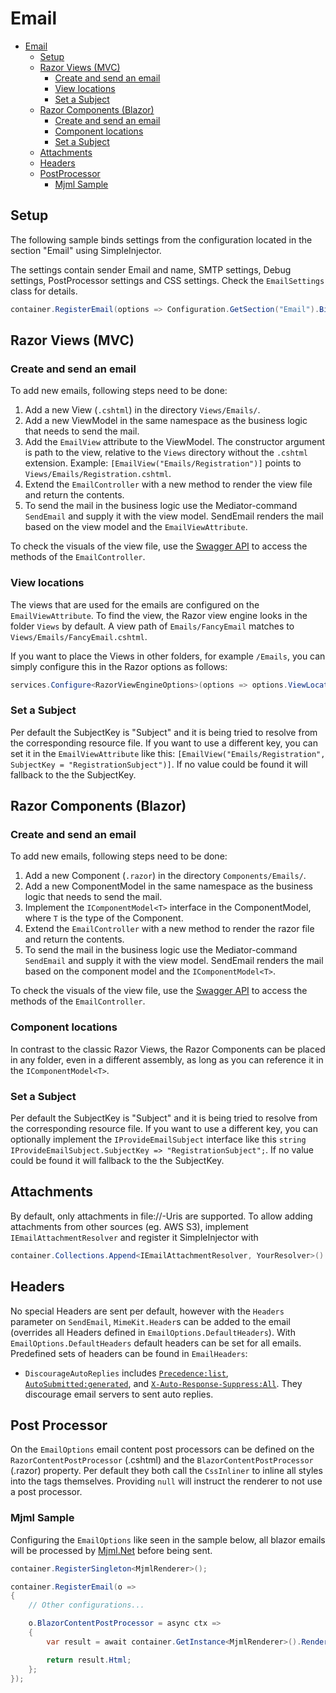 # Email

- [Email](#email)
  - [Setup](#setup)
  - [Razor Views (MVC)](#razor-views-mvc) 
    - [Create and send an email](#create-and-send-an-email)
    - [View locations](#view-locations)
    - [Set a Subject](#set-a-subject)
  - [Razor Components (Blazor)](#razor-components-blazor) 
    - [Create and send an email](#create-and-send-an-email-1)
    - [Component locations](#component-locations)
    - [Set a Subject](#set-a-subject-1)
  - [Attachments](#attachments)
  - [Headers](#headers)
  - [PostProcessor](#post-processor)
    - [Mjml Sample](#mjml-sample)
## Setup

The following sample binds settings from the configuration located in the section "Email" using SimpleInjector.

The settings contain sender Email and name, SMTP settings, Debug settings, PostProcessor settings and CSS settings. Check the `EmailSettings` class for details.
```cs
container.RegisterEmail(options => Configuration.GetSection("Email").Bind(options));
```

## Razor Views (MVC)

### Create and send an email

To add new emails, following steps need to be done:

1) Add a new View (`.cshtml`) in the directory `Views/Emails/`.
2) Add a new ViewModel in the same namespace as the business logic that needs to send the mail.
3) Add the `EmailView` attribute to the ViewModel. The constructor argument is path to the view, relative to the `Views` directory without the `.cshtml` extension. Example: `[EmailView("Emails/Registration")]` points to `Views/Emails/Registration.cshtml`.
4) Extend the `EmailController` with a new method to render the view file and return the contents.
5) To send the mail in the business logic use the Mediator-command `SendEmail` and supply it with the view model. SendEmail renders the mail based on the view model and the `EmailViewAttribute`.

To check the visuals of the view file, use the [Swagger API](./api.md) to access the methods of the `EmailController`.

### View locations

The views that are used for the emails are configured on the `EmailViewAttribute`. To find the view, the Razor view engine looks in the folder `Views` by default. A view path of `Emails/FancyEmail` matches to `Views/Emails/FancyEmail.cshtml`.

If you want to place the Views in other folders, for example `/Emails`, you can simply configure this in the Razor options as follows:

```cs
services.Configure<RazorViewEngineOptions>(options => options.ViewLocationFormats.Add("/Emails/{0}" + RazorViewEngine.ViewExtension));
```

### Set a Subject
Per default the SubjectKey is "Subject" and it is being tried to resolve from the corresponding resource file. If you want to use a different key, you can set it in the `EmailViewAttribute` like this: `[EmailView("Emails/Registration", SubjectKey = "RegistrationSubject")]`. If no value could be found it will fallback to the the SubjectKey.

## Razor Components (Blazor)

### Create and send an email

To add new emails, following steps need to be done:

1) Add a new Component (`.razor`) in the directory `Components/Emails/`.
2) Add a new ComponentModel in the same namespace as the business logic that needs to send the mail.
3) Implement the `IComponentModel<T>` interface in the ComponentModel, where `T` is the type of the Component.
4) Extend the `EmailController` with a new method to render the razor file and return the contents.
5) To send the mail in the business logic use the Mediator-command `SendEmail` and supply it with the view model. SendEmail renders the mail based on the component model and the `IComponentModel<T>`.

To check the visuals of the view file, use the [Swagger API](./api.md) to access the methods of the `EmailController`.

### Component locations

In contrast to the classic Razor Views, the Razor Components can be placed in any folder, even in a different assembly, as long as you can reference it in the `IComponentModel<T>`.

### Set a Subject
Per default the SubjectKey is "Subject" and it is being tried to resolve from the corresponding resource file. If you want to use a different key, you can optionally implement the `IProvideEmailSubject` interface like this `string IProvideEmailSubject.SubjectKey => "RegistrationSubject";`. If no value could be found it will fallback to the the SubjectKey.

## Attachments

By default, only attachments in file://-Uris are supported. To allow adding attachments from other sources (eg. AWS S3), implement `IEmailAttachmentResolver` and register it SimpleInjector with
```cs
container.Collections.Append<IEmailAttachmentResolver, YourResolver>()
```

## Headers

No special Headers are sent per default, however with the `Headers` parameter on `SendEmail`, `MimeKit.Header`s can be added to the email (overrides all Headers defined in `EmailOptions.DefaultHeaders`). With `EmailOptions.DefaultHeaders` default headers can be set for all emails. Predefined sets of headers can be found in `EmailHeaders`:
- `DiscourageAutoReplies` includes [`Precedence:list`](https://www.rfc-editor.org/rfc/rfc3834#section-3.1.8), [`AutoSubmitted:generated`](https://www.rfc-editor.org/rfc/rfc3834#section-3.1.7), and [`X-Auto-Response-Suppress:All`](https://learn.microsoft.com/en-us/openspecs/exchange_server_protocols/ms-oxcmail/e489ffaf-19ed-4285-96d9-c31c42cab17f). They discourage email servers to sent auto replies.

## Post Processor
On the `EmailOptions` email content post processors can be defined on the `RazorContentPostProcessor` (.cshtml) and the `BlazorContentPostProcessor` (.razor) property. Per default they both call the `CssInliner` to inline all styles into the tags themselves.
Providing `null` will instruct the renderer to not use a post processor.

### Mjml Sample
Configuring the `EmailOptions` like seen in the sample below, all blazor emails will be processed by [Mjml.Net](https://github.com/SebastianStehle/mjml-net) before being sent.

```cs
container.RegisterSingleton<MjmlRenderer>();

container.RegisterEmail(o =>
{
    // Other configurations...

    o.BlazorContentPostProcessor = async ctx =>
    {
        var result = await container.GetInstance<MjmlRenderer>().RenderAsync(ctx.Html);

        return result.Html;
    };
});
```
